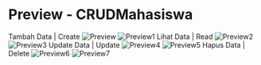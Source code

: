 # Preview - CRUDMahasiswa
Tambah Data | Create
![Preview](https://user-images.githubusercontent.com/62661348/81805947-f8f04780-9545-11ea-9764-b343e42f2c6d.jpg) ![Preview1](https://user-images.githubusercontent.com/62661348/81874559-51583100-95a8-11ea-9df8-c7e7e0f57a40.jpg)
Lihat Data | Read
![Preview2](https://user-images.githubusercontent.com/62661348/81874613-6b920f00-95a8-11ea-9cc5-bc4a3b6f7d51.jpg) ![Preview3](https://user-images.githubusercontent.com/62661348/81874614-6d5bd280-95a8-11ea-9b9c-a532dcc2b44d.jpg)
Update Data | Update
![Preview4](https://user-images.githubusercontent.com/62661348/81874651-819fcf80-95a8-11ea-8362-fceca89adbbc.jpg) ![Preview5](https://user-images.githubusercontent.com/62661348/81874653-83699300-95a8-11ea-82ea-cc652cc33af8.jpg)
Hapus Data | Delete
![Preview6](https://user-images.githubusercontent.com/62661348/81874685-97ad9000-95a8-11ea-8c02-e266bfccc34b.jpg) ![Preview7](https://user-images.githubusercontent.com/62661348/81874688-98debd00-95a8-11ea-94ef-50d879e33dd8.jpg)
